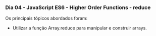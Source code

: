 ### Dia 04 - JavaScript ES6 - Higher Order Functions - reduce

Os principais tópicos abordados foram:

* Utilizar a função Array.reduce para manipular e construir arrays.